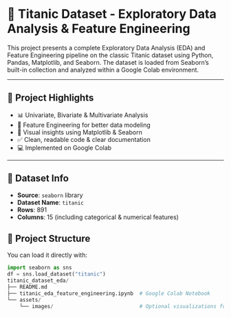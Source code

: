 # 🚢 Titanic Dataset - Exploratory Data Analysis & Feature Engineering

This project presents a complete Exploratory Data Analysis (EDA) and Feature Engineering pipeline on the classic Titanic dataset using Python, Pandas, Matplotlib, and Seaborn. The dataset is loaded from Seaborn’s built-in collection and analyzed within a Google Colab environment.

---

## 📌 Project Highlights

- 📊 Univariate, Bivariate & Multivariate Analysis
- 🧱 Feature Engineering for better data modeling
- 🎯 Visual insights using Matplotlib & Seaborn
- ✅ Clean, readable code & clear documentation
- 💻 Implemented on Google Colab

---

## 📂 Dataset Info

- **Source**: `seaborn` library  
- **Dataset Name**: `titanic`  
- **Rows**: 891  
- **Columns**: 15 (including categorical & numerical features)

## 📁 Project Structure

You can load it directly with:
```python
import seaborn as sns
df = sns.load_dataset("titanic")
titanic_dataset_eda/
├── README.md
├── titanic_eda_feature_engineering.ipynb  # Google Colab Notebook
└── assets/
    └── images/                            # Optional visualizations folder


